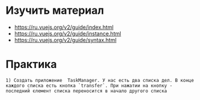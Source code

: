 # Изучить материал
+ https://ru.vuejs.org/v2/guide/index.html
+ https://ru.vuejs.org/v2/guide/instance.html
+ https://ru.vuejs.org/v2/guide/syntax.html

# Практика
    1) Создать приложение  TaskManager. У нас есть два списка дел. В конце каждого списка есть кнопка `transfer`. При нажатии на кнопку - последний єлемент списка переносится в начало другого списка
    
